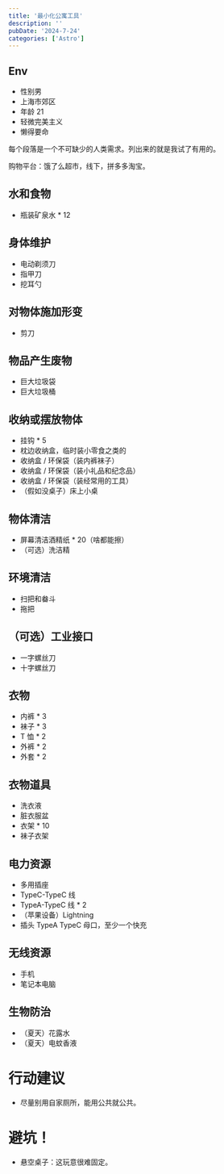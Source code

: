 ```yaml
---
title: '最小化公寓工具'
description: ''
pubDate: '2024-7-24'
categories: ['Astro']
---
```


## Env

- 性别男
- 上海市郊区
- 年龄 21
- 轻微完美主义
- 懒得要命

每个段落是一个不可缺少的人类需求。列出来的就是我试了有用的。

购物平台：饿了么超市，线下，拼多多淘宝。

## 水和食物

- 瓶装矿泉水 * 12

## 身体维护

- 电动剃须刀
- 指甲刀
- 挖耳勺

## 对物体施加形变

- 剪刀

## 物品产生废物

- 巨大垃圾袋
- 巨大垃圾桶

## 收纳或摆放物体

- 挂钩 * 5
- 枕边收纳盒，临时装小零食之类的
- 收纳盒 / 环保袋（装内裤袜子）
- 收纳盒 / 环保袋（装小礼品和纪念品）
- 收纳盒 / 环保袋（装经常用的工具）
- （假如没桌子）床上小桌

## 物体清洁

- 屏幕清洁酒精纸 * 20（啥都能擦）
- （可选）洗洁精

## 环境清洁

- 扫把和畚斗
- 拖把

## （可选）工业接口

- 一字螺丝刀
- 十字螺丝刀

## 衣物

- 内裤 * 3
- 袜子 * 3
- T 恤 * 2
- 外裤 * 2
- 外套 * 2

## 衣物道具

- 洗衣液
- 脏衣服盆
- 衣架 * 10
- 袜子衣架

## 电力资源

- 多用插座
- TypeC-TypeC 线
- TypeA-TypeC 线 * 2
- （苹果设备）Lightning
- 插头 TypeA TypeC 母口，至少一个快充

## 无线资源

- 手机
- 笔记本电脑

## 生物防治

- （夏天）花露水
- （夏天）电蚊香液

# 行动建议

- 尽量别用自家厕所，能用公共就公共。

# 避坑！

- 悬空桌子：这玩意很难固定。

